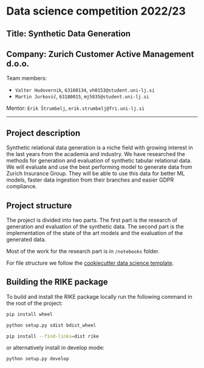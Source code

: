 # Data science competition 2022/23
## Title: **Synthetic Data Generation**
## Company: **Zurich Customer Active Management d.o.o.**

Team members:
 * `Valter Hudovernik`, `63160134`, `vh0153@student.uni-lj.si`
 * `Martin Jurkovič`, `63180015`, `mj5835@student.uni-lj.si`

Mentor: `Erik Štrumbelj`, `erik.strumbelj@fri.uni-lj.si`
***
## Project description
Synthetic relational data generation is a niche field with growing interest in the last years from the academia and
industry. We have researched the methods for generation and evaluation of synthetic tabular relational data. We
will evaluate and use the best performing model to generate data from Zurich Insurance Group. They will be able
to use this data for better ML models, faster data ingestion from their branches and easier GDPR compliance.

## Project structure
The project is divided into two parts. The first part is the research of generation and evaluation of the synthetic data. The second part is the implementation of the state of the art models and the evaluation of the generated data.

Most of the work for the research part is in `/notebooks` folder.

For file structure we follow the [cookiecutter data science template](https://drivendata.github.io/cookiecutter-data-science/).

## Building the RIKE package

To build and install the RIKE package locally run the following command in the root of the project:

```bash
pip install wheel

python setup.py sdist bdist_wheel

pip install --find-links=dist rike
```

or alternatively install in develop mode:

```bash
python setup.py develop
```